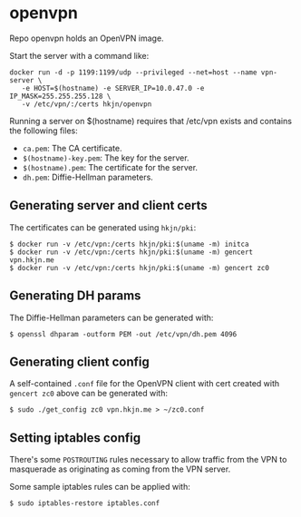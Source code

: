 openvpn
=======

Repo openvpn holds an OpenVPN image.

Start the server with a command like:

```
docker run -d -p 1199:1199/udp --privileged --net=host --name vpn-server \
   -e HOST=$(hostname) -e SERVER_IP=10.0.47.0 -e IP_MASK=255.255.255.128 \
   -v /etc/vpn/:/certs hkjn/openvpn
```

Running a server on $(hostname) requires that /etc/vpn exists and contains the
following files:
* `ca.pem`: The CA certificate.
* `$(hostname)-key.pem`: The key for the server.
* `$(hostname).pem`: The certificate for the server.
* `dh.pem`: Diffie-Hellman parameters.

## Generating server and client certs

The certificates can be generated using `hkjn/pki`:

```
$ docker run -v /etc/vpn:/certs hkjn/pki:$(uname -m) initca
$ docker run -v /etc/vpn:/certs hkjn/pki:$(uname -m) gencert vpn.hkjn.me
$ docker run -v /etc/vpn:/certs hkjn/pki:$(uname -m) gencert zc0

```

## Generating DH params

The Diffie-Hellman parameters can be generated with:

```
$ openssl dhparam -outform PEM -out /etc/vpn/dh.pem 4096
```

## Generating client config

A self-contained `.conf` file for the OpenVPN client with cert created
with `gencert zc0` above can be generated with:

```
$ sudo ./get_config zc0 vpn.hkjn.me > ~/zc0.conf
```

## Setting iptables config

There's some `POSTROUTING` rules necessary to allow traffic from the VPN to masquerade
as originating as coming from the VPN server.

Some sample iptables rules can be applied with:


```
$ sudo iptables-restore iptables.conf
```